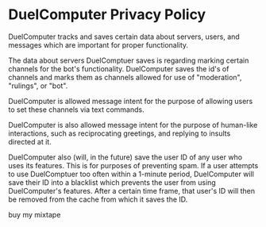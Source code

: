 # DuelComputer Privacy Policy
DuelComputer tracks and saves certain data about servers, users, and messages which are important for proper functionality.

The data about servers DuelComptuer saves is regarding marking certain channels for the bot's functionality. DuelComputer saves the id's of channels and marks them as channels allowed for use of "moderation", "rulings", or "bot".

DuelComputer is allowed message intent for the purpose of allowing users to set these channels via text commands.

DuelComputer is also allowed message intent for the purpose of human-like interactions, such as reciprocating greetings, and replying to insults directed at it.


DuelComputer also (will, in the future) save the user ID of any user who uses its features. This is for purposes of preventing spam. 
If a user attempts to use DuelComptuer too often within a 1-minute period, DuelComputer will save their ID into a blacklist which prevents the user from using DuelComputer's features. 
After a certain time frame, that user's ID will then be removed from the cache from which it saves the ID.

buy my mixtape
